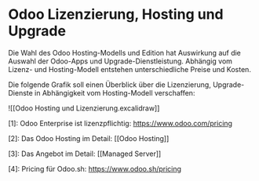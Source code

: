 # Odoo Lizenzierung, Hosting und Upgrade

Die Wahl des Odoo Hosting-Modells und Edition hat Auswirkung auf die Auswahl der Odoo-Apps und Upgrade-Dienstleistung. Abhängig vom Lizenz- und Hosting-Modell entstehen unterschiedliche Preise und Kosten.

Die folgende Grafik soll einen Überblick über die Lizenzierung, Upgrade-Dienste in Abhängigkeit vom Hosting-Modell verschaffen:

![[Odoo Hosting und Lizenzierung.excalidraw]]

[1]: Odoo Enterprise ist lizenzpflichtig: <https://www.odoo.com/pricing>

[2]: Das Odoo Hosting im Detail: [[Odoo Hosting]]

[3]: Das Angebot im Detail: [[Managed Server]]

[4]: Pricing für Odoo.sh: <https://www.odoo.sh/pricing>